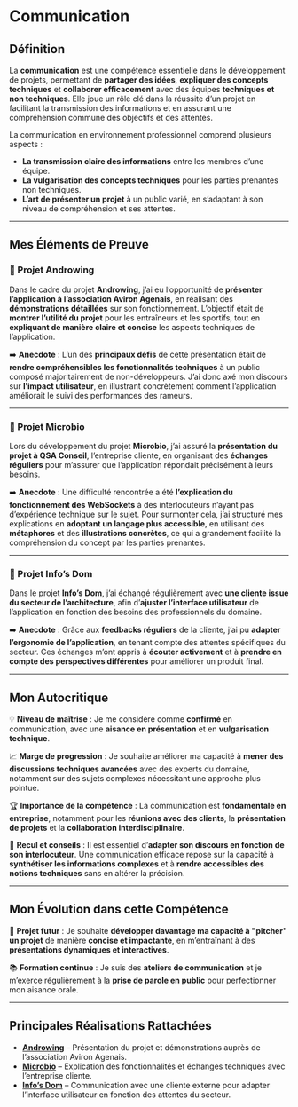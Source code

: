 # Communication

## Définition

La **communication** est une compétence essentielle dans le développement de projets, permettant de **partager des idées**, **expliquer des concepts techniques** et **collaborer efficacement** avec des équipes **techniques et non techniques**. Elle joue un rôle clé dans la réussite d’un projet en facilitant la transmission des informations et en assurant une compréhension commune des objectifs et des attentes.  

La communication en environnement professionnel comprend plusieurs aspects :  
- **La transmission claire des informations** entre les membres d’une équipe.  
- **La vulgarisation des concepts techniques** pour les parties prenantes non techniques.  
- **L’art de présenter un projet** à un public varié, en s’adaptant à son niveau de compréhension et ses attentes.

---

## Mes Éléments de Preuve

### 📌 Projet Androwing  

Dans le cadre du projet **Androwing**, j’ai eu l’opportunité de **présenter l’application à l’association Aviron Agenais**, en réalisant des **démonstrations détaillées** sur son fonctionnement. L’objectif était de **montrer l’utilité du projet** pour les entraîneurs et les sportifs, tout en **expliquant de manière claire et concise** les aspects techniques de l’application.

➡️ **Anecdote** : L’un des **principaux défis** de cette présentation était de **rendre compréhensibles les fonctionnalités techniques** à un public composé majoritairement de non-développeurs. J’ai donc axé mon discours sur **l’impact utilisateur**, en illustrant concrètement comment l’application améliorait le suivi des performances des rameurs.

---

### 📌 Projet Microbio  

Lors du développement du projet **Microbio**, j’ai assuré la **présentation du projet à QSA Conseil**, l’entreprise cliente, en organisant des **échanges réguliers** pour m’assurer que l’application répondait précisément à leurs besoins.

➡️ **Anecdote** : Une difficulté rencontrée a été **l’explication du fonctionnement des WebSockets** à des interlocuteurs n’ayant pas d’expérience technique sur le sujet. Pour surmonter cela, j’ai structuré mes explications en **adoptant un langage plus accessible**, en utilisant des **métaphores** et des **illustrations concrètes**, ce qui a grandement facilité la compréhension du concept par les parties prenantes.

---

### 📌 Projet Info’s Dom  

Dans le projet **Info’s Dom**, j’ai échangé régulièrement avec **une cliente issue du secteur de l’architecture**, afin d’**ajuster l’interface utilisateur** de l’application en fonction des besoins des professionnels du domaine.

➡️ **Anecdote** : Grâce aux **feedbacks réguliers** de la cliente, j’ai pu **adapter l’ergonomie de l’application**, en tenant compte des attentes spécifiques du secteur. Ces échanges m’ont appris à **écouter activement** et à **prendre en compte des perspectives différentes** pour améliorer un produit final.

---

## Mon Autocritique

💡 **Niveau de maîtrise** : Je me considère comme **confirmé** en communication, avec une **aisance en présentation** et en **vulgarisation technique**.  

📈 **Marge de progression** : Je souhaite améliorer ma capacité à **mener des discussions techniques avancées** avec des experts du domaine, notamment sur des sujets complexes nécessitant une approche plus pointue.  

🏆 **Importance de la compétence** : La communication est **fondamentale en entreprise**, notamment pour les **réunions avec des clients**, la **présentation de projets** et la **collaboration interdisciplinaire**.  

🚀 **Recul et conseils** : Il est essentiel d’**adapter son discours en fonction de son interlocuteur**. Une communication efficace repose sur la capacité à **synthétiser les informations complexes** et à **rendre accessibles des notions techniques** sans en altérer la précision.

---

## Mon Évolution dans cette Compétence

🎯 **Projet futur** : Je souhaite **développer davantage ma capacité à "pitcher" un projet** de manière **concise et impactante**, en m’entraînant à des **présentations dynamiques et interactives**.  

📚 **Formation continue** : Je suis des **ateliers de communication** et je m’exerce régulièrement à la **prise de parole en public** pour perfectionner mon aisance orale.

---

## Principales Réalisations Rattachées

- **[Androwing](#)** – Présentation du projet et démonstrations auprès de l’association Aviron Agenais.  
- **[Microbio](#)** – Explication des fonctionnalités et échanges techniques avec l’entreprise cliente.  
- **[Info’s Dom](#)** – Communication avec une cliente externe pour adapter l’interface utilisateur en fonction des attentes du secteur.  
